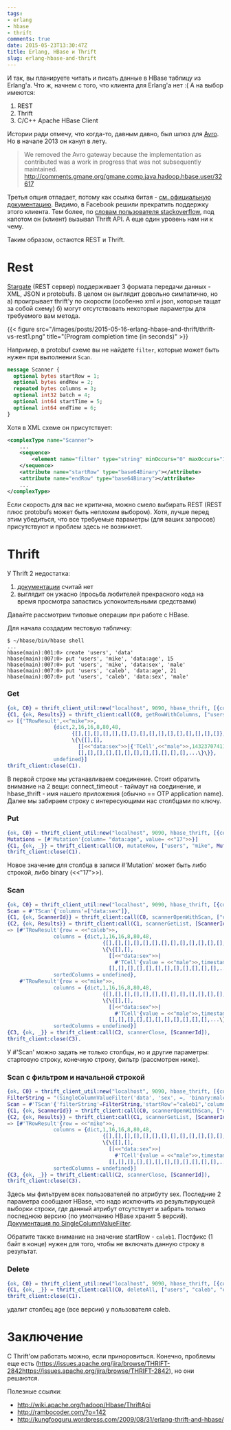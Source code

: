 ```yaml
---
tags:
- erlang
- hbase
- thrift
comments: true
date: 2015-05-23T13:30:47Z
title: Erlang, HBase и Thrift
slug: erlang-hbase-and-thrift
---
```


И так, вы планируете читать и писать данные в HBase таблицу из Erlang'а. Что ж,
начнем с того, что клиента для Erlang'а нет :( А на выбор имеются:

1. REST
2. Thrift
3. C/C++ Apache HBase Client

<!--more-->

Истории ради отмечу, что когда-то, давным давно, был шлюз для [Avro][1]. Но в
начале 2013 он канул в лету.

> We removed the Avro gateway because the implementation as contributed was a work in progress that was not subsequently maintained.
http://comments.gmane.org/gmane.comp.java.hadoop.hbase.user/32617

Третья опция отпадает, потому как ссылка битая - [см. официальную
документацию][2]. Видимо, в Facebook решили прекратить поддержку этого клиента.
Тем более, по [словам пользователя stackoverflow][3], под капотом он (клиент)
вызывал Thrift API. А еще один уровень нам ни к чему.

Таким образом, остаются REST и Thrift.

Rest
====

[Stargate][4] (REST сервер) поддерживает 3 формата передачи данных - XML, JSON
и protobufs. В целом он выглядит довольно симпатично, но а) проигрывает
thrift'у по скорости (особенно xml и json, которые тащат за собой схему) б)
могут отсутствовать некоторые параметры для требуемого вам метода.

{{< figure src="/images/posts/2015-05-16-erlang-hbase-and-thrift/thrift-vs-rest1.png" title="(Program completion time (in seconds)" >}}

Например, в protobuf схеме вы не найдете `filter`, которые может быть нужен при выполнении `Scan`.

```proto
message Scanner {
  optional bytes startRow = 1;
  optional bytes endRow = 2;
  repeated bytes columns = 3;
  optional int32 batch = 4;
  optional int64 startTime = 5;
  optional int64 endTime = 6;
}
```

Хотя в XML схеме он присутствует:

```xml
<complexType name="Scanner">
    ...
    <sequence>
        <element name="filter" type="string" minOccurs="0" maxOccurs="1"></element>
    </sequence>
    <attribute name="startRow" type="base64Binary"></attribute>
    <attribute name="endRow" type="base64Binary"></attribute>
    ...
</complexType>
```

Если скорость для вас не критична, можно смело выбирать REST (REST плюс
protobufs может быть неплохим выбором). Хотя, лучше перед этим убедиться, что
все требуемые параметры (для ваших запросов) присутствуют и проблем здесь не
возникнет.

Thrift
======

У Thrift 2 недостатка:

1. [документации](https://thrift.apache.org/lib/erl) считай нет
2. выглядит он ужасно (просьба любителей прекрасного кода на время
   просмотра запастись успокоительными средствами)

Давайте рассмотрим типовые операции при работе с HBase.

Для начала создадим тестовую табличку:

    $ ~/hbase/bin/hbase shell
    ...
    hbase(main):001:0> create 'users', 'data'
    hbase(main):007:0> put 'users', 'mike', 'data:age', 15
    hbase(main):007:0> put 'users', 'mike', 'data:sex', 'male'
    hbase(main):007:0> put 'users', 'caleb', 'data:age', 21
    hbase(main):007:0> put 'users', 'caleb', 'data:sex', 'male'

### Get

```erlang
{ok, C0} = thrift_client_util:new("localhost", 9090, hbase_thrift, [{connect_timeout, 5000}]),
{C1, {ok, Results}} = thrift_client:call(C0, getRowWithColumns, ["users", "mike", ["data:age", "data:sex"], dict:new()]),
=> [{'TRowResult',<<"mike">>,
               {dict,2,16,16,8,80,48,
                     {[],[],[],[],[],[],[],[],[],[],[],[],[],[],[],[]},
                     \{\{[],[],
                       [[<<"data:sex">>|{'TCell',<<"male">>,1432370741107}]],
                       [],[],[],[],[],[],[],[],[],[],[],[],...\}\}},
               undefined}]
thrift_client:close(C1).
```

В первой строке мы устанавливаем соединение. Стоит обратить внимание на 2 вещи:
connect_timeout - таймаут на соединение, и hbase_thrift - имя нашего приложения
(обычно == OTP application name). Далее мы забираем строку с интересующими нас
столбцами по ключу.

### Put

```erlang
{ok, C0} = thrift_client_util:new("localhost", 9090, hbase_thrift, [{connect_timeout, 5000}]),
Mutations = [#'Mutation'{column= "data:age", value= <<"17">>}]
{C1, {ok, _}} = thrift_client:call(C0, mutateRow, ["users", "mike", Mutations, dict:new()]),
thrift_client:close(C1).
```

Новое значение для столбца в записи #'Mutation' может быть либо строкой, либо
binary (<<"17">>).

### Scan

```erlang
{ok, C0} = thrift_client_util:new("localhost", 9090, hbase_thrift, [{connect_timeout, 5000}]),
Scan = #'TScan'{'columns'=["data:sex"]},
{C1, {ok, ScannerId}} = thrift_client:call(C0, scannerOpenWithScan, ["users", Scan, dict:new()]),
{C2, {ok, Results}} = thrift_client:call(C1, scannerGetList, [ScannerId, 10]),
=> [#'TRowResult'{row = <<"caleb">>,
               columns = {dict,1,16,16,8,80,48,
                               {[],[],[],[],[],[],[],[],[],[],[],[],[],[],[],[]},
                               \{\{[],[],
                                 [[<<"data:sex">>|
                                   #'TCell'{value = <<"male">>,timestamp = 1432372800621}]],
                                 [],[],[],[],[],[],[],[],[],[],[],[],...\}\}},
               sortedColumns = undefined},
    #'TRowResult'{row = <<"mike">>,
               columns = {dict,1,16,16,8,80,48,
                               {[],[],[],[],[],[],[],[],[],[],[],[],[],[],[],[]},
                               \{\{[],[],
                                 [[<<"data:sex">>|
                                   #'TCell'{value = <<"male">>,timestamp = 1432370741107}]],
                                 [],[],[],[],[],[],[],[],[],[],[],...\}\}},
               sortedColumns = undefined}]
{C3, {ok, _}} = thrift_client:call(C2, scannerClose, [ScannerId]),
thrift_client:close(C3).
```

У #'Scan' можно задать не только столбцы, но и другие параметры: стартовую
строку, конечную строку, фильтр (рассмотрен ниже).

### Scan с фильтром и начальной строкой

```erlang
{ok, C0} = thrift_client_util:new("localhost", 9090, hbase_thrift, [{connect_timeout, 5000}]),
FilterString = "(SingleColumnValueFilter('data', 'sex', =, 'binary:male', true, true))",
Scan = #'TScan'{'filterString'=FilterString,'startRow'="caleb1",'columns'=["data:sex"]},
{C1, {ok, ScannerId}} = thrift_client:call(C0, scannerOpenWithScan, ["users", Scan, dict:new()]),
{C2, {ok, Results}} = thrift_client:call(C1, scannerGetList, [ScannerId, 10]),
=> [#'TRowResult'{row = <<"mike">>,
               columns = {dict,1,16,16,8,80,48,
                               {[],[],[],[],[],[],[],[],[],[],[],[],[],[],[],[]},
                               \{\{[],[],
                                 [[<<"data:sex">>|
                                   #'TCell'{value = <<"male">>,timestamp = 1432370741107}]],
                                 [],[],[],[],[],[],[],[],[],[],[],[],...\}\}},
               sortedColumns = undefined}]
{C3, {ok, _}} = thrift_client:call(C2, scannerClose, [ScannerId]),
thrift_client:close(C3).
```

Здесь мы фильтруем всех пользователей по атрибуту sex. Последние 2 параметра
сообщают HBase, что надо исключить из результирующей выборки строки, где данный
атрибут отсутствует и забрать только последнюю версию (по умолчанию HBase
хранит 5 версий). [Документация по
SingleColumnValueFilter](https://hbase.apache.org/apidocs/org/apache/hadoop/hbase/filter/SingleColumnValueFilter.html).

Обратите также внимание на значение startRow - `caleb1`. Постфикс (1 байт в
конце) нужен для того, чтобы не включать данную строку в результат.

### Delete

```erlang
{ok, C0} = thrift_client_util:new("localhost", 9090, hbase_thrift, [{connect_timeout, 5000}]),
{C1, {ok, _}} = thrift_client:call(C0, deleteAll, ["users", "caleb", "data:age", dict:new()]),
thrift_client:close(C1).
```

удалит столбец age (все версии) у пользователя caleb.

Заключение
==========

С Thrift'ом работать можно, если приноровиться. Конечно, проблемы еще есть
(https://issues.apache.org/jira/browse/THRIFT-2842https://issues.apache.org/jira/browse/THRIFT-2842),
но они решаются.

Полезные ссылки:

- http://wiki.apache.org/hadoop/Hbase/ThriftApi
- http://rambocoder.com/?p=142
- http://kungfooguru.wordpress.com/2009/08/31/erlang-thrift-and-hbase/

[1]: http://en.wikipedia.org/wiki/Apache_Avro
[2]: http://hbase.apache.org/book.html#c
[3]: http://stackoverflow.com/a/13755031/820520
[4]: https://wiki.apache.org/hadoop/Hbase/Stargate

